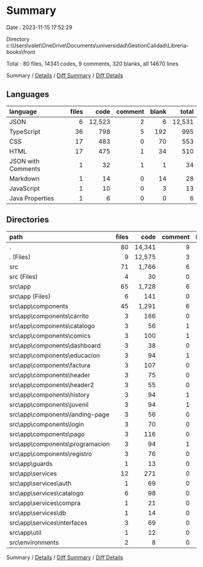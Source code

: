 # Summary

Date : 2023-11-15 17:52:29

Directory c:\\Users\\valet\\OneDrive\\Documents\\universidad\\GestionCalidad\\Libreria-books\\front

Total : 80 files,  14341 codes, 9 comments, 320 blanks, all 14670 lines

Summary / [Details](details.md) / [Diff Summary](diff.md) / [Diff Details](diff-details.md)

## Languages
| language | files | code | comment | blank | total |
| :--- | ---: | ---: | ---: | ---: | ---: |
| JSON | 6 | 12,523 | 2 | 6 | 12,531 |
| TypeScript | 36 | 798 | 5 | 192 | 995 |
| CSS | 17 | 483 | 0 | 70 | 553 |
| HTML | 17 | 475 | 1 | 34 | 510 |
| JSON with Comments | 1 | 32 | 1 | 1 | 34 |
| Markdown | 1 | 14 | 0 | 14 | 28 |
| JavaScript | 1 | 10 | 0 | 3 | 13 |
| Java Properties | 1 | 6 | 0 | 0 | 6 |

## Directories
| path | files | code | comment | blank | total |
| :--- | ---: | ---: | ---: | ---: | ---: |
| . | 80 | 14,341 | 9 | 320 | 14,670 |
| . (Files) | 9 | 12,575 | 3 | 21 | 12,599 |
| src | 71 | 1,766 | 6 | 299 | 2,071 |
| src (Files) | 4 | 30 | 0 | 9 | 39 |
| src\\app | 65 | 1,728 | 6 | 288 | 2,022 |
| src\\app (Files) | 6 | 141 | 0 | 19 | 160 |
| src\\app\\components | 45 | 1,291 | 6 | 196 | 1,493 |
| src\\app\\components\\carrito | 3 | 166 | 0 | 32 | 198 |
| src\\app\\components\\catalogo | 3 | 56 | 1 | 8 | 65 |
| src\\app\\components\\comics | 3 | 100 | 1 | 12 | 113 |
| src\\app\\components\\dashboard | 3 | 38 | 0 | 11 | 49 |
| src\\app\\components\\educacion | 3 | 94 | 1 | 13 | 108 |
| src\\app\\components\\factura | 3 | 107 | 0 | 10 | 117 |
| src\\app\\components\\header | 3 | 75 | 0 | 13 | 88 |
| src\\app\\components\\header2 | 3 | 55 | 0 | 14 | 69 |
| src\\app\\components\\history | 3 | 94 | 1 | 13 | 108 |
| src\\app\\components\\juvenil | 3 | 94 | 1 | 12 | 107 |
| src\\app\\components\\landing-page | 3 | 56 | 0 | 13 | 69 |
| src\\app\\components\\login | 3 | 70 | 0 | 13 | 83 |
| src\\app\\components\\pago | 3 | 116 | 0 | 10 | 126 |
| src\\app\\components\\programacion | 3 | 94 | 1 | 12 | 107 |
| src\\app\\components\\registro | 3 | 76 | 0 | 10 | 86 |
| src\\app\\guards | 1 | 13 | 0 | 2 | 15 |
| src\\app\\services | 12 | 271 | 0 | 68 | 339 |
| src\\app\\services\\auth | 1 | 69 | 0 | 12 | 81 |
| src\\app\\services\\catalogo | 6 | 98 | 0 | 41 | 139 |
| src\\app\\services\\compra | 1 | 21 | 0 | 7 | 28 |
| src\\app\\services\\db | 1 | 14 | 0 | 5 | 19 |
| src\\app\\services\\interfaces | 3 | 69 | 0 | 3 | 72 |
| src\\app\\util | 1 | 12 | 0 | 3 | 15 |
| src\\environments | 2 | 8 | 0 | 2 | 10 |

Summary / [Details](details.md) / [Diff Summary](diff.md) / [Diff Details](diff-details.md)